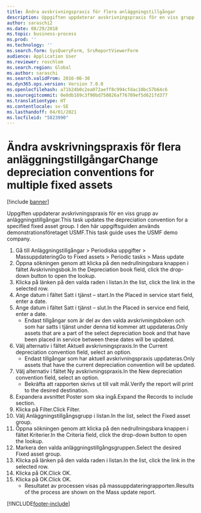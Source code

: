 ```yaml
---
title: Ändra avskrivningspraxis för flera anläggningstillgångar
description: Uppgiften uppdaterar avskrivningspraxis för en viss grupp av anläggningstillgångar.
author: saraschi2
ms.date: 08/29/2018
ms.topic: business-process
ms.prod: ''
ms.technology: ''
ms.search.form: SysQueryForm, SrsReportViewerForm
audience: Application User
ms.reviewer: roschlom
ms.search.region: Global
ms.author: saraschi
ms.search.validFrom: 2016-06-30
ms.dyn365.ops.version: Version 7.0.0
ms.openlocfilehash: a71b24b0c2ea072aeff8c994cfdac10bc57b64c6
ms.sourcegitcommit: 0e8db169c3f90bd750826af76709ef5d621fd377
ms.translationtype: HT
ms.contentlocale: sv-SE
ms.lasthandoff: 04/01/2021
ms.locfileid: "5823990"
---
```

# <a name="change-depreciation-conventions-for-multiple-fixed-assets"></a><span data-ttu-id="40526-103">Ändra avskrivningspraxis för flera anläggningstillgångar</span><span class="sxs-lookup"><span data-stu-id="40526-103">Change depreciation conventions for multiple fixed assets</span></span>

[!include [banner](../../includes/banner.md)]

<span data-ttu-id="40526-104">Uppgiften uppdaterar avskrivningspraxis för en viss grupp av anläggningstillgångar.</span><span class="sxs-lookup"><span data-stu-id="40526-104">This task updates the depreciation convention for a specified fixed asset group.</span></span> <span data-ttu-id="40526-105">I den här uppgiftsguiden används demonstrationsföretaget USMF.</span><span class="sxs-lookup"><span data-stu-id="40526-105">This task guide uses the USMF demo company.</span></span>

1. <span data-ttu-id="40526-106">Gå till Anläggningstillgångar > Periodiska uppgifter > Massuppdatering</span><span class="sxs-lookup"><span data-stu-id="40526-106">Go to Fixed assets > Periodic tasks > Mass update</span></span>
2. <span data-ttu-id="40526-107">Öppna sökningen genom att klicka på den nedrullningsbara knappen i fältet Avskrivningsbok.</span><span class="sxs-lookup"><span data-stu-id="40526-107">In the Depreciation book field, click the drop-down button to open the lookup.</span></span>
3. <span data-ttu-id="40526-108">Klicka på länken på den valda raden i listan.</span><span class="sxs-lookup"><span data-stu-id="40526-108">In the list, click the link in the selected row.</span></span>
4. <span data-ttu-id="40526-109">Ange datum i fältet Satt i tjänst – start.</span><span class="sxs-lookup"><span data-stu-id="40526-109">In the Placed in service start field, enter a date.</span></span>
5. <span data-ttu-id="40526-110">Ange datum i fältet Satt i tjänst – slut.</span><span class="sxs-lookup"><span data-stu-id="40526-110">In the Placed in service end field, enter a date.</span></span>
    * <span data-ttu-id="40526-111">Endast tillgångar som är del av den valda avskrivningsboken och som har satts i tjänst under denna tid kommer att uppdateras.</span><span class="sxs-lookup"><span data-stu-id="40526-111">Only assets that are a part of the select depreciation book and that have been placed in service between these dates will be updated.</span></span>  
6. <span data-ttu-id="40526-112">Välj alternativ i fältet Aktuell avskrivningspraxis.</span><span class="sxs-lookup"><span data-stu-id="40526-112">In the Current depreciation convention field, select an option.</span></span>
    * <span data-ttu-id="40526-113">Endast tillgångar som har aktuell avskrivningspraxis uppdateras.</span><span class="sxs-lookup"><span data-stu-id="40526-113">Only assets that have the current depreciation convention will be updated.</span></span>  
7. <span data-ttu-id="40526-114">Välj alternativ i fältet Ny avskrivningspraxis.</span><span class="sxs-lookup"><span data-stu-id="40526-114">In the New depreciation convention field, select an option.</span></span>
    * <span data-ttu-id="40526-115">Bekräfta att rapporten skrivs ut till valt mål.</span><span class="sxs-lookup"><span data-stu-id="40526-115">Verify the report will print to the desired destination.</span></span>  
8. <span data-ttu-id="40526-116">Expandera avsnittet Poster som ska ingå.</span><span class="sxs-lookup"><span data-stu-id="40526-116">Expand the Records to include section.</span></span>
9. <span data-ttu-id="40526-117">Klicka på Filter.</span><span class="sxs-lookup"><span data-stu-id="40526-117">Click Filter.</span></span>
10. <span data-ttu-id="40526-118">Välj Anläggningstillgångsgrupp i listan.</span><span class="sxs-lookup"><span data-stu-id="40526-118">In the list, select the Fixed asset group.</span></span>
11. <span data-ttu-id="40526-119">Öppna sökningen genom att klicka på den nedrullningsbara knappen i fältet Kriterier.</span><span class="sxs-lookup"><span data-stu-id="40526-119">In the Criteria field, click the drop-down button to open the lookup.</span></span>
12. <span data-ttu-id="40526-120">Markera den valda anläggningstillgångsgruppen.</span><span class="sxs-lookup"><span data-stu-id="40526-120">Select the desired Fixed asset group.</span></span>
13. <span data-ttu-id="40526-121">Klicka på länken på den valda raden i listan.</span><span class="sxs-lookup"><span data-stu-id="40526-121">In the list, click the link in the selected row.</span></span>
14. <span data-ttu-id="40526-122">Klicka på OK.</span><span class="sxs-lookup"><span data-stu-id="40526-122">Click OK.</span></span>
15. <span data-ttu-id="40526-123">Klicka på OK.</span><span class="sxs-lookup"><span data-stu-id="40526-123">Click OK.</span></span>
    *  <span data-ttu-id="40526-124">Resultatet av processen visas på massuppdateringrapporten.</span><span class="sxs-lookup"><span data-stu-id="40526-124">Results of the process are shown on the Mass update report.</span></span>     



[!INCLUDE[footer-include](../../../includes/footer-banner.md)]